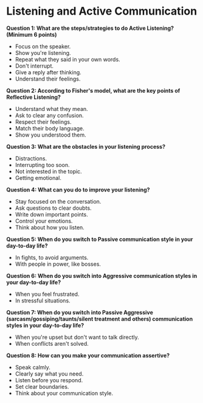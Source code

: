 # Listening and Active Communication

**Question 1: What are the steps/strategies to do Active Listening? (Minimum 6 points)**
- Focus on the speaker.
- Show you're listening.
- Repeat what they said in your own words.
- Don't interrupt.
- Give a reply after thinking.
- Understand their feelings.

**Question 2: According to Fisher's model, what are the key points of Reflective Listening?**

- Understand what they mean.
- Ask to clear any confusion.
- Respect their feelings.
- Match their body language.
- Show you understood them.

**Question 3: What are the obstacles in your listening process?**

- Distractions.
- Interrupting too soon.
- Not interested in the topic.
- Getting emotional.

**Question 4: What can you do to improve your listening?**

- Stay focused on the conversation.
- Ask questions to clear doubts.
- Write down important points.
- Control your emotions.
- Think about how you listen.


**Question 5: When do you switch to Passive communication style in your day-to-day life?**

- In fights, to avoid arguments.
- With people in power, like bosses.

**Question 6: When do you switch into Aggressive communication styles in your day-to-day life?**

- When you feel frustrated.
- In stressful situations.

**Question 7: When do you switch into Passive Aggressive (sarcasm/gossiping/taunts/silent treatment and others) communication styles in your day-to-day life?**

- When you're upset but don't want to talk directly.
- When conflicts aren't solved.

**Question 8: How can you make your communication assertive?**

- Speak calmly.
- Clearly say what you need.
- Listen before you respond.
- Set clear boundaries.
- Think about your communication style.
